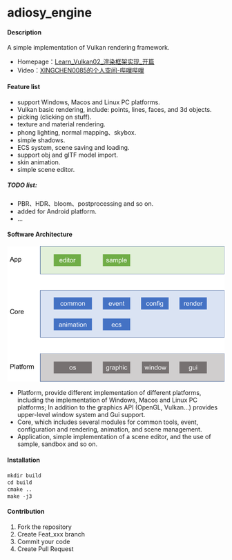 # adiosy_engine

#### Description
A simple implementation of Vulkan rendering framework.
- Homepage：[Learn_Vulkan02_渲染框架实现_开篇](http://www.adiosy.com/posts/learn_vulkan/learn_vulkan02_%E6%B8%B2%E6%9F%93%E6%A1%86%E6%9E%B6%E5%AE%9E%E7%8E%B0_%E5%BC%80%E7%AF%87.html)
- Video：[XINGCHEN0085的个人空间-哔哩哔哩](https://b23.tv/ObMaagI)

#### Feature list
- support Windows, Macos and Linux PC platforms.
- Vulkan basic rendering, include: points, lines, faces, and 3d objects.
- picking (clicking on stuff).
- texture and material rendering.
- phong lighting, normal mapping、skybox.
- simple shadows.
- ECS system, scene saving and loading.
- support obj and glTF model import.
- skin animation.
- simple scene editor.

##### TODO list:
- PBR、HDR、bloom、postprocessing and so on.
- added for Android platform.
- …

#### Software Architecture
![img.png](img.png)
- Platform, provide different implementation of different platforms, including the implementation of Windows, Macos and Linux PC platforms; In addition to the graphics API (OpenGL, Vulkan...) provides upper-level window system and Gui support.
- Core, which includes several modules for common tools, event, configuration and rendering, animation, and scene management.
- Application, simple implementation of a scene editor, and the use of sample, sandbox and so on.

#### Installation

```shell
mkdir build
cd build
cmake ..
make -j3
```

#### Contribution

1.  Fork the repository
2.  Create Feat_xxx branch
3.  Commit your code
4.  Create Pull Request
